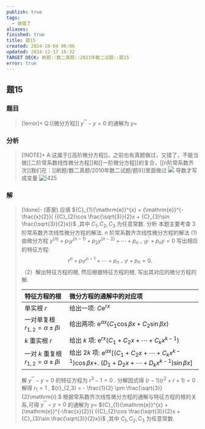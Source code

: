 ```yaml
---
publish: true
tags:
  - 做错了
aliases: 
finished: true
title: 题15
created: 2024-10-04 06:06
updated: 2024-12-17 16:32
TARGET DECK: 刷题::数二真题::2021年数二试题::题15
error: true
---
```

## 题15
### 题目
> [!error]+
> Q:[[微分方程]] ${y}^{\prime \prime \prime } - y = 0$ 的通解为 $y =$
### 分析
> [!NOTE]+
> A:这属于[[高阶微分方程]]，之前也有真题做过，又错了，不能当做[[二阶常系数线性微分方程]]和[[一阶微分方程]]的复合，[[n阶常系数齐次]]我们在：[[刷题/数二真题/2010年数二试题/题9]]里面做过
> ![](https://img.hwenyi.live/202412071731952.webp)
> 导数才写成变量
> ![|425](https://img.hwenyi.live/202412180031206.webp)
### 解
> [!done]-
> (答案) 应填 ${C}_{1}{\mathrm{e}}^{x} + {\mathrm{e}}^{-\frac{x}{2}}( {{C}_{2}\cos \frac{\sqrt{3}}{2}x + {C}_{3}\sin \frac{\sqrt{3}}{2}x})$ ,其中 ${C}_{1},{C}_{2},{C}_{3}$ 为任意常数.
> 分析 本题主要考查 3 阶常系数齐次线性微分方程的解法.
> $n$ 阶常系数齐次线性微分方程的解法
> (1) 由微分方程 ${y}^{( n) } + {p}_{1}{y}^{( n - 1) } + {p}_{2}{y}^{( n - 2) } + \cdots + {p}_{n - 1}{y}^{\prime } + {p}_{n}y = 0$ 写出相应的特征方程:
> $$
> {r}^{n} + {p}_{1}{r}^{n - 1} + \cdots + {p}_{n - 1}r + {p}_{n} = 0.
> $$
> （2）解出特征方程的根, 然后根据特征方程的根, 写出其对应的微分方程的解.
>  
> | 特征方程的根                                               | 微分方程的通解中的对应项                                                                                                                                                                                                                            |
> | :--------------------------------------------------- | :-------------------------------------------------------------------------------------------------------------------------------------------------------------------------------------------------------------------------------------- |
> | 单实根 $r$                                              | 给出一项: $C{\mathrm{e}}^{rx}$                                                                                                                                                                                                              |
> | 一对单复根 ${r}_{1,2} = \alpha \pm \beta \mathrm{i}$      | 给出两项: ${\mathrm{e}}^{\alpha x}( {{C}_{1}\cos {\beta x} + {C}_{2}\sin {\beta x}})$                                                                                                                                            |
> | $k$ 重实根 $r$                                          | 给出 $k$ 项: ${\mathrm{e}}^{rx}( {{C}_{1} + {C}_{2}x + \cdots + {C}_{k}{x}^{k - 1}})$                                                                                                                                           |
> | 一对 $k$ 重复根 ${r}_{1,2} = \alpha \pm \beta \mathrm{i}$ | 给出 ${2k}$ 项: ${\mathrm{e}}^{\alpha x}\lbrack {( {{C}_{1} + {C}_{2}x + \cdots + {C}_{k}{x}^{k - 1}}) \cos {\beta x} + }.$ $( {{D}_{1} + {D}_{2}x + \cdots + {D}_{k}{x}^{k - 1}}) \sin {\beta x}\rbrack$ |
>  
> 解 ${y}^{\prime \prime \prime } - y = 0$ 的特征方程为 ${r}^{3} - 1 = 0$ . 分解因式得 $( {r - 1}) ( {{r}^{2} + r + 1}) = 0$ . 解得 ${r}_{1} = 1$ , ${r}_{2,3} = - \frac{1}{2} \pm \frac{\sqrt{3}}{2}\mathrm{i}.$
> 根据常系数齐次线性微分方程的通解与特征方程的根的关系,可得 ${y}^{\prime \prime \prime } - y = 0$ 的通解为 $y =$ ${C}_{1}{\mathrm{e}}^{x} + {\mathrm{e}}^{-\frac{x}{2}}( {{C}_{2}\cos \frac{\sqrt{3}}{2}x + {C}_{3}\sin \frac{\sqrt{3}}{2}x})$ ,其中 ${C}_{1},{C}_{2},{C}_{3}$ 为任意常数.